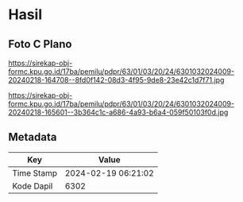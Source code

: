 # Hasil

## Foto C Plano

https://sirekap-obj-formc.kpu.go.id/17ba/pemilu/pdpr/63/01/03/20/24/6301032024009-20240218-164708--8fd0f142-08d3-4f95-9de8-23e42c1d7f71.jpg

https://sirekap-obj-formc.kpu.go.id/17ba/pemilu/pdpr/63/01/03/20/24/6301032024009-20240218-165601--3b364c1c-a686-4a93-b6a4-059f50103f0d.jpg


## Metadata

| Key        | Value               |
| ---------- | ------------------- |
| Time Stamp | 2024-02-19 06:21:02 |
| Kode Dapil | 6302                |



